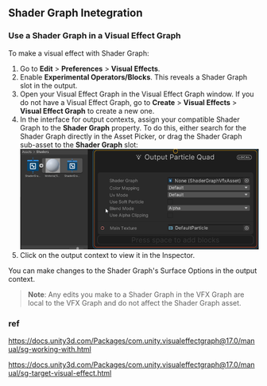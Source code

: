 ## Shader Graph Inetegration


### Use a Shader Graph in a Visual Effect Graph


To make a visual effect with Shader Graph:

1.  Go to **Edit** > **Preferences** > **Visual Effects**.
2.  Enable **Experimental Operators/Blocks**. This reveals a Shader Graph slot in the output.
3.  Open your Visual Effect Graph in the Visual Effect Graph window. If you do not have a Visual Effect Graph, go to **Create** > **Visual Effects** > **Visual Effect Graph** to create a new one.
4.  In the interface for output contexts, assign your compatible Shader Graph to the **Shader Graph** property. To do this, either search for the Shader Graph directly in the Asset Picker, or drag the Shader Graph sub-asset to the **Shader Graph** slot:
    ![](./img/vfx-graph-shader-graph-output.gif)
5. Click on the output context to view it in the Inspector.

You can make changes to the Shader Graph's Surface Options in the output context.

> **Note**: Any edits you make to a Shader Graph in the VFX Graph are local to the VFX Graph and do not affect the Shader Graph asset.

### ref 
https://docs.unity3d.com/Packages/com.unity.visualeffectgraph@17.0/manual/sg-working-with.html

https://docs.unity3d.com/Packages/com.unity.visualeffectgraph@17.0/manual/sg-target-visual-effect.html


